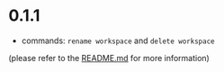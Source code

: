 # 0.1.1
- commands: `rename workspace` and `delete workspace`

(please refer to the [README.md](https://github.com/tshrpl/ProjectAndWorkspaceManagement#commands)
for more information)